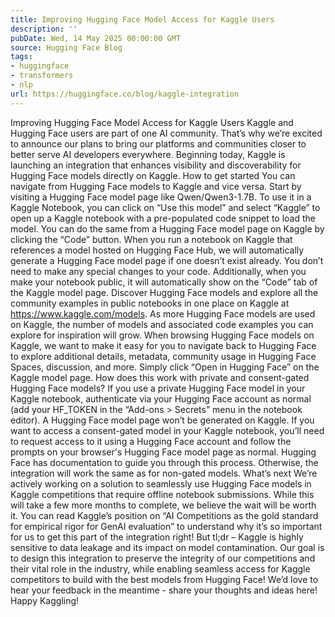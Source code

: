 ```yaml
---
title: Improving Hugging Face Model Access for Kaggle Users
description: ''
pubDate: Wed, 14 May 2025 00:00:00 GMT
source: Hugging Face Blog
tags:
- huggingface
- transformers
- nlp
url: https://huggingface.co/blog/kaggle-integration
---
```


Improving Hugging Face Model Access for Kaggle Users
Kaggle and Hugging Face users are part of one AI community. That’s why we’re excited to announce our plans to bring our platforms and communities closer to better serve AI developers everywhere.
Beginning today, Kaggle is launching an integration that enhances visibility and discoverability for Hugging Face models directly on Kaggle.
How to get started
You can navigate from Hugging Face models to Kaggle and vice versa. Start by visiting a Hugging Face model page like Qwen/Qwen3-1.7B. To use it in a Kaggle Notebook, you can click on “Use this model” and select “Kaggle” to open up a Kaggle notebook with a pre-populated code snippet to load the model. You can do the same from a Hugging Face model page on Kaggle by clicking the “Code” button.
When you run a notebook on Kaggle that references a model hosted on Hugging Face Hub, we will automatically generate a Hugging Face model page if one doesn’t exist already. You don’t need to make any special changes to your code. Additionally, when you make your notebook public, it will automatically show on the “Code” tab of the Kaggle model page.
Discover Hugging Face models and explore all the community examples in public notebooks in one place on Kaggle at https://www.kaggle.com/models. As more Hugging Face models are used on Kaggle, the number of models and associated code examples you can explore for inspiration will grow.
When browsing Hugging Face models on Kaggle, we want to make it easy for you to navigate back to Hugging Face to explore additional details, metadata, community usage in Hugging Face Spaces, discussion, and more. Simply click “Open in Hugging Face” on the Kaggle model page.
How does this work with private and consent-gated Hugging Face models?
If you use a private Hugging Face model in your Kaggle notebook, authenticate via your Hugging Face account as normal (add your HF_TOKEN in the “Add-ons > Secrets” menu in the notebook editor). A Hugging Face model page won’t be generated on Kaggle.
If you want to access a consent-gated model in your Kaggle notebook, you’ll need to request access to it using a Hugging Face account and follow the prompts on your browser's Hugging Face model page as normal. Hugging Face has documentation to guide you through this process. Otherwise, the integration will work the same as for non-gated models.
What’s next
We’re actively working on a solution to seamlessly use Hugging Face models in Kaggle competitions that require offline notebook submissions. While this will take a few more months to complete, we believe the wait will be worth it.
You can read Kaggle’s position on “AI Competitions as the gold standard for empirical rigor for GenAI evaluation” to understand why it’s so important for us to get this part of the integration right! But tl;dr – Kaggle is highly sensitive to data leakage and its impact on model contamination. Our goal is to design this integration to preserve the integrity of our competitions and their vital role in the industry, while enabling seamless access for Kaggle competitors to build with the best models from Hugging Face!
We’d love to hear your feedback in the meantime - share your thoughts and ideas here!
Happy Kaggling!